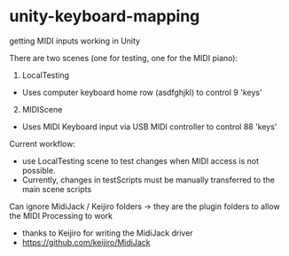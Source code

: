 # unity-keyboard-mapping
getting MIDI inputs working in Unity

There are two scenes (one for testing, one for the MIDI piano):
1) LocalTesting  
-	Uses computer keyboard home row (asdfghjkl) to control 9 'keys'  
2) MIDIScene
-	Uses MIDI Keyboard input via USB MIDI controller to control 88 'keys'

Current workflow:  
- use LocalTesting scene to test changes when MIDI access is not possible.
- Currently, changes in testScripts must be manually transferred to the main scene scripts  

Can ignore MidiJack / Keijiro folders -> they are the plugin folders to allow the MIDI Processing to work
- thanks to Keijiro for writing the MidiJack driver
- https://github.com/keijiro/MidiJack
